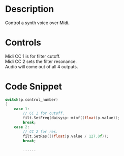 # Description
Control a synth voice over Midi.

# Controls
Midi CC 1 is for filter cutoff.  
Midi CC 2 sets the filter resonance.  
Audio will come out of all 4 outputs.  

# Code Snippet
```cpp
switch(p.control_number)
{
    case 1:
        // CC 1 for cutoff.
        filt.SetFreq(daisysp::mtof((float)p.value));
        break;
    case 2:
        // CC 2 for res.
        filt.SetRes(((float)p.value / 127.0f));
        break;
	
        ......  
```
